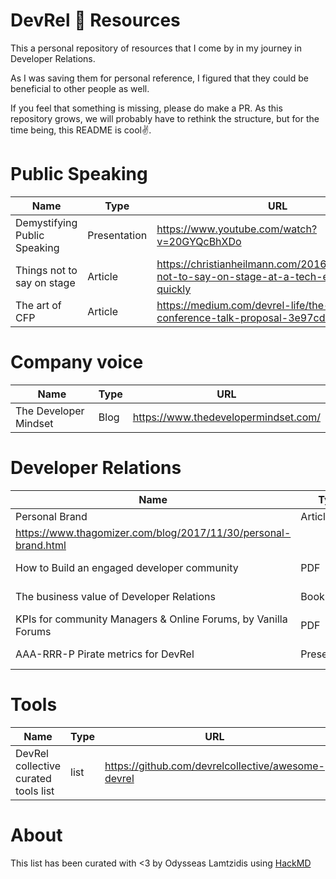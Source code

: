 # DevRel 🥑 Resources

This a personal repository of resources that I come by in my journey in Developer Relations.

As I was saving them for personal reference, I figured that they could be beneficial to other people as well.

If you feel that something is missing, please do make a PR. As this repository grows, we will probably have to rethink the structure, but for the time being, this README is cool✌️.

# Public Speaking
| Name | Type | URL |
| -------- | -------- | -------- |
| Demystifying Public Speaking| Presentation| https://www.youtube.com/watch?v=20GYQcBhXDo|
|Things not to say on stage|Article|	https://christianheilmann.com/2016/07/06/things-not-to-say-on-stage-at-a-tech-event/#repeat-quickly| 
| The art of CFP| Article| https://medium.com/devrel-life/the-art-of-the-conference-talk-proposal-3e97cd3bd33a| 


# Company voice 

| Name | Type | URL |
| -------- | -------- | -------- |
| The Developer Mindset| Blog | https://www.thedevelopermindset.com/| 


# Developer Relations
| Name | Type | URL |
| -------- | -------- | -------- |
| Personal Brand | Article | 	
https://www.thagomizer.com/blog/2017/11/30/personal-brand.html | 
| How to Build an engaged developer community | PDF | https://hosteddocs.emediausa.com/AH-How%20to%20build%20an%20engaged%20developer%20community.pdf| 
| The business value of Developer Relations | Book | https://www.amazon.com/Business-Value-Developer-Relations-Communities/dp/1484237471 | 
| KPIs for community Managers & Online Forums, by Vanilla Forums | PDF | https://pages.vanillaforums.com/kpis-for-community-and-community-managers | 
| AAA-RRR-P Pirate metrics for DevRel | Presentation | https://devrel.net/strategy-and-metrics/introducing-aaarrrp-devrel-strategy | 

# Tools

| Name | Type | URL |
| -------- | -------- | -------- |
| DevRel collective curated tools list| list | https://github.com/devrelcollective/awesome-devrel | 

# About

This list has been curated with <3 by Odysseas Lamtzidis using [HackMD](https://hackmd.io)






